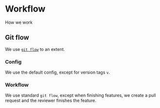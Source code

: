 # Workflow
How we work


## Git flow
We use [`git flow`](http://danielkummer.github.io/git-flow-cheatsheet/) to an extent.

### Config
We use the default config, except for version tags `v`.

### Workflow
We use standard `git flow`, except when finishing features, we create a pull request and the reviewer finishes the feature.
